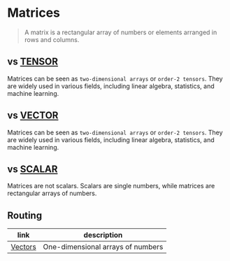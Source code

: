 # Matrices

> A matrix is a rectangular array of numbers or elements arranged in rows and columns.

## vs [TENSOR](../tensor.md)

Matrices can be seen as `two-dimensional arrays` or `order-2 tensors`. They are widely used in various fields, including linear algebra, statistics, and machine learning.

## vs [VECTOR](../vectors/vector.md)    

Matrices can be seen as `two-dimensional arrays` or `order-2 tensors`. They are widely used in various fields, including linear algebra, statistics, and machine learning.

## vs [SCALAR](../scalar.md)

Matrices are not scalars. Scalars are single numbers, while matrices are rectangular arrays of numbers.

## Routing

| link | description |
| --- | --- |
| [Vectors](./VECTORs/vector.index.md) | One-dimensional arrays of numbers |


